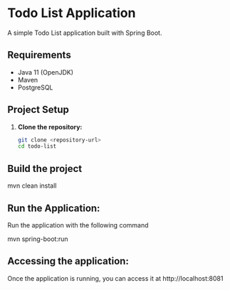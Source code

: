 # Todo List Application

A simple Todo List application built with Spring Boot.

## Requirements

- Java 11 (OpenJDK)
- Maven
- PostgreSQL

## Project Setup

1. **Clone the repository:**

   ```bash
   git clone <repository-url>
   cd todo-list
   
## Build the project 

   mvn clean install
   
## Run the Application:
   Run the application with the following command

   mvn spring-boot:run
   
## Accessing the application:
   Once the application is running, you can access it at
   http://localhost:8081